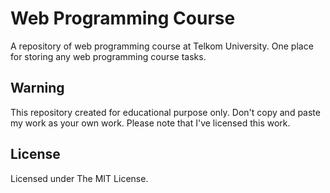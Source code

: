 # Web Programming Course

A repository of web programming course at Telkom University.
One place for storing any web programming course tasks.

## Warning

This repository created for educational purpose only.
Don't copy and paste my work as your own work.
Please note that I've licensed this work.

## License

Licensed under The MIT License.

